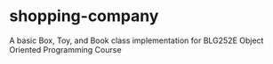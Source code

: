 # shopping-company
A basic Box, Toy, and Book class implementation for BLG252E Object Oriented Programming Course
